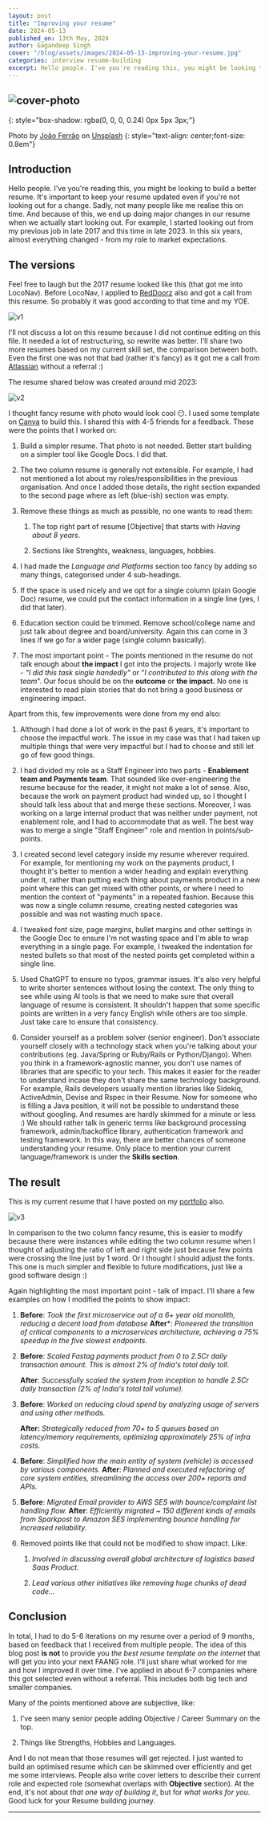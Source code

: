 ```yaml
---
layout: post
title: "Improving your resume"
date: 2024-05-13
published_on: 13th May, 2024
author: Gagandeep Singh
cover: "/blog/assets/images/2024-05-13-improving-your-resume.jpg"
categories: interview resume-building
excerpt: Hello people. I've you're reading this, you might be looking to build a better resume. It's important to keep your resume updated even if you're not looking out for a change. Sadly, not many people like me realise this on time.
---
```


![cover-photo](/blog/assets/images/2024-05-13-improving-your-resume.jpg)
---
{: style="box-shadow: rgba(0, 0, 0, 0.24) 0px 5px 3px;"}

Photo by <a href="https://unsplash.com/@joaoscferrao?utm_content=creditCopyText&utm_medium=referral&utm_source=unsplash">João Ferrão</a> on <a href="https://unsplash.com/photos/white-printer-paper-on-macbook-pro-4YzrcDNcRVg?utm_content=creditCopyText&utm_medium=referral&utm_source=unsplash">Unsplash</a>
{: style="text-align: center;font-size: 0.8em"}

## Introduction

Hello people. I've you're reading this, you might be looking to build a better resume. It's important to keep your resume updated even if you're not looking out for a change. Sadly, not many people like me realise this on time. And because of this, we end up doing major changes in our resume when we actually start looking out. For example, I started looking out from my previous job in late 2017 and this time in late 2023. In this six years, almost everything changed - from my role to market expectations.

## The versions

Feel free to laugh but the 2017 resume looked like this (that got me into LocoNav). Before LocoNav, I applied to [RedDoorz](https://www.reddoorz.com/) also and got a call from this resume. So probably it was good according to that time and my YOE.

![v1](/blog/assets/images/2024-05-13-v1.jpg)

I'll not discuss a lot on this resume because I did not continue editing on this file. It needed a lot of restructuring, so rewrite was better. I'll share two more resumes based on my current skill set, the comparison between both. Even the first one was not that bad (rather it's fancy) as it got me a call from [Atlassian](https://blog.gagan93.me/atlassian-interview-experience?) without a referral :)

The resume shared below was created around mid 2023:

![v2](/blog/assets/images/2024-05-13-v2.jpg)

I thought fancy resume with photo would look cool 😶. I used some template on [Canva](https://www.canva.com/) to build this. I shared this with 4-5 friends for a feedback. These were the points that I worked on:

1. Build a simpler resume. That photo is not needed. Better start building on a simpler tool like Google Docs. I did that.

2. The two column resume is generally not extensible. For example, I had not mentioned a lot about my roles/responsibilities in the previous organisation. And once I added those details, the right section expanded to the second page where as left (blue-ish) section was empty.

3. Remove these things as much as possible, no one wants to read them:

    1. The top right part of resume \[Objective\] that starts with *Having about 8 years*.

    2. Sections like Strenghts, weakness, languages, hobbies.

4. I had made the *Language and Platforms* section too fancy by adding so many things, categorised under 4 sub-headings.

5. If the space is used nicely and we opt for a single column (plain Google Doc) resume, we could put the contact information in a single line (yes, I did that later).

6. Education section could be trimmed. Remove school/college name and just talk about degree and board/university. Again this can come in 3 lines if we go for a wider page (single column basically).

7. The most important point - The points mentioned in the resume do not talk enough about **the impact** I got into the projects. I majorly wrote like - *"I did this task single handedly"* or "*I contributed to this along with the team*". Our focus should be on the **outcome** or **the impact.** No one is interested to read plain stories that do not bring a good business or engineering impact.


Apart from this, few improvements were done from my end also:

1. Although I had done a lot of work in the past 6 years, it's important to choose the impactful work. The issue in my case was that I had taken up multiple things that were very impactful but I had to choose and still let go of few good things.

2. I had divided my role as a Staff Engineer into two parts - **Enablement team and Payments team**. That sounded like over-engineering the resume because for the reader, it might not make a lot of sense. Also, because the work on payment product had winded up, so I thought I should talk less about that and merge these sections. Moreover, I was working on a large internal product that was neither under payment, not enablement role, and I had to accommodate that as well. The best way was to merge a single "Staff Engineer" role and mention in points/sub-points.

3. I created second level category inside my resume wherever required. For example, for mentioning my work on the payments product, I thought it's better to mention a wider heading and explain everything under it, rather than putting each thing about payments product in a new point where this can get mixed with other points, or where I need to mention the context of "payments" in a repeated fashion. Because this was now a single column resume, creating nested categories was possible and was not wasting much space.

4. I tweaked font size, page margins, bullet margins and other settings in the Google Doc to ensure I'm not wasting space and I'm able to wrap everything in a single page. For example, I tweaked the indentation for nested bullets so that most of the nested points get completed within a single line.

5. Used ChatGPT to ensure no typos, grammar issues. It's also very helpful to write shorter sentences without losing the context. The only thing to see while using AI tools is that we need to make sure that overall language of resume is consistent. It shouldn't happen that some specific points are written in a very fancy English while others are too simple. Just take care to ensure that consistency.

6. Consider yourself as a problem solver (senior engineer). Don't associate yourself closely with a technology stack when you're talking about your contributions (eg. Java/Spring or Ruby/Rails or Python/Django). When you think in a framework-agnostic manner, you don't use names of libraries that are specific to your tech. This makes it easier for the reader to understand incase they don't share the same technology background. For example, Rails developers usually mention libraries like Sidekiq, ActiveAdmin, Devise and Rspec in their Resume. Now for someone who is filling a Java position, it will not be possible to understand these without googling. And resumes are hardly skimmed for a minute or less :) We should rather talk in generic terms like background processing framework, admin/backoffice library, authentication framework and testing framework. In this way, there are better chances of someone understanding your resume. Only place to mention your current language/framework is under the **Skills section**.


## The result

This is my current resume that I have posted on my [portfolio](https://gagan93.me/) also.

![v3](/blog/assets/images/2024-05-13-v3.jpg)

In comparison to the two column fancy resume, this is easier to modify because there were instances while editing the two column resume when I thought of adjusting the ratio of left and right side just because few points were crossing the line just by 1 word. Or I thought I should adjust the fonts. This one is much simpler and flexible to future modifications, just like a good software design :)

Again highlighting the most important point - talk of impact. I'll share a few examples on how I modified the points to show impact:

1. **Before**: *Took the first microservice out of a 6+ year old monolith, reducing a decent load from database*
    **After***: *Pioneered the transition of critical components to a microservices architecture, achieving a 75% speedup in the five slowest endpoints.*

2. **Before**: *Scaled Fastag payments product from 0 to 2.5Cr daily transaction amount. This is almost 2% of India's total daily toll.*

    **After**: *Successfully scaled the system from inception to handle 2.5Cr daily transaction (2% of India's total toll volume).*

3. **Before**: *Worked on reducing cloud spend by analyzing usage of servers and using other methods.*

    **After:** *Strategically reduced from 70+ to 5 queues based on latency/memory requirements, optimizing approximately 25% of infra costs.*

4. **Before**: *Simplified how the main entity of system (vehicle) is accessed by various components.*
    **After**: *Planned and executed refactoring of core system entities, streamlining the access over 200+ reports and APIs.*

5. **Before**: *Migrated Email provider to AWS SES with bounce/complaint list handling flow.*
    **After**: *Efficiently migrated ~ 150 different kinds of emails from Sparkpost to Amazon SES implementing bounce handling for increased reliability.*

6. Removed points like that could not be modified to show impact. Like:

    1. *Involved in discussing overall global architecture of logistics based Saas Product.*

    2. *Lead various other initiatives like removing huge chunks of dead code...*


## Conclusion

In total, I had to do 5-6 iterations on my resume over a period of 9 months, based on feedback that I received from multiple people. The idea of this blog post **is not** to provide you *the best resume template on the internet* that will get you into your next FAANG role. I'll just share what worked for me and how I improved it over time. I've applied in about 6-7 companies where this got selected even without a referral. This includes both big tech and smaller companies.

Many of the points mentioned above are subjective, like:

1. I've seen many senior people adding Objective / Career Summary on the top.

2. Things like Strengths, Hobbies and Languages.


And I do not mean that those resumes will get rejected. I just wanted to build an optimised resume which can be skimmed over efficiently and get me some interviews. People also write cover letters to describe their current role and expected role (somewhat overlaps with **Objective** section). At the end, it's not about *that one way of building it*, but for *what works for you*. Good luck for your Resume building journey.

---
